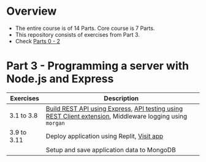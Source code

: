 # Overview
- The entire course is of 14 Parts. Core course is 7 Parts.
- This repository consists of exercises from Part 3.
- Check [Parts 0 - 2](https://github.com/prak112/fullstack-open-core) 

# Part 3 - Programming a server with Node.js and Express
| Exercises | Description |
| --- | --- |
| 3.1 to 3.8 | [Build REST API using Express](/index.js), [API testing using REST Client extension](/requests/), Middleware logging using `morgan` |
| 3.9 to 3.11 | Deploy application using Replit, [Visit app]() |
| | Setup and save application data to MongoDB |
